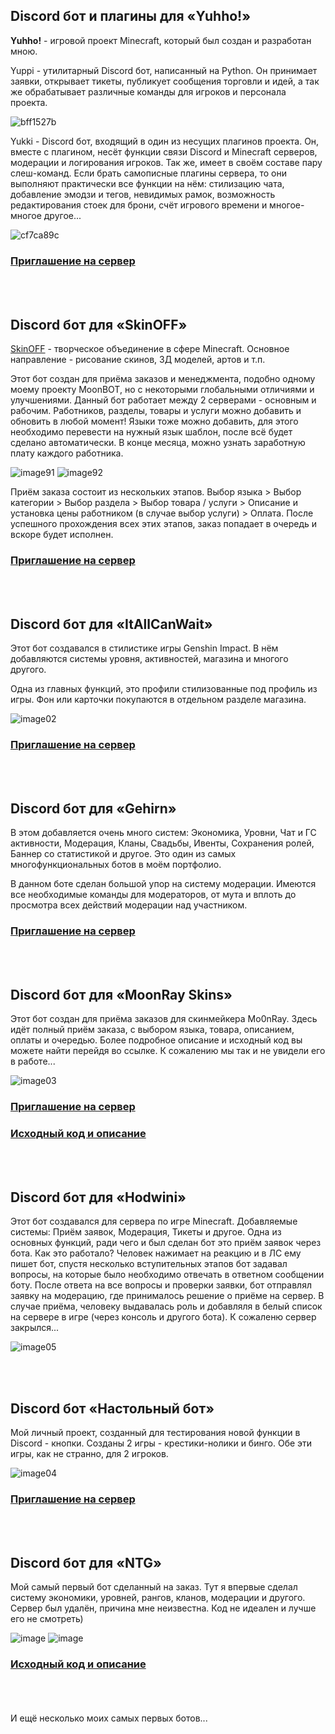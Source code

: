 ## Discord бот и плагины для «Yuhho!»
**Yuhho!** - игровой проект Minecraft, который был создан и разработан мною.

Yuppi - утилитарный Discord бот, написанный на Python. Он принимает заявки, открывает тикеты, публикует сообщения торговли и идей, а так же обрабатывает различные команды для игроков и персонала проекта.

![bff1527b](https://user-images.githubusercontent.com/78260779/164063718-e3ff69c9-dbd3-4d1f-950d-375e737a67eb.jpg)

Yukki - Discord бот, входящий в один из несущих плагинов проекта. Он, вместе с плагином, несёт функции связи Discord и Minecraft серверов, модерации и логирования игроков. Так же, имеет в своём составе пару слеш-команд. Если брать самописные плагины сервера, то они выполняют практически все функции на нём: стилизацию чата, добавление эмодзи и тегов, невидимых рамок, возможность редактирования стоек для брони, счёт игрового времени и многое-многое другое...

![cf7ca89c](https://user-images.githubusercontent.com/78260779/164063695-e31730e5-c32b-45ab-a9eb-4ca7e23abd6f.gif)

### [Приглашение на сервер](https://discord.gg/prJSZDYmHM)

<br><br> 
## Discord бот для «SkinOFF»
[SkinOFF](https://twitter.com/skinoffstudio) - творческое объединение в сфере Minecraft. Основное направление - рисование скинов, 3Д моделей, артов и т.п.

Этот бот создан для приёма заказов и менеджмента, подобно одному моему проекту MoonBOT, но с некоторыми глобальными отличиями и улучшениями. Данный бот работает между 2 серверами - основным и рабочим. Работников, разделы, товары и услуги можно добавить и обновить в любой момент! Языки тоже можно добавить, для этого необходимо перевести на нужный язык шаблон, после всё будет сделано автоматически. В конце месяца, можно узнать заработную плату каждого работника.

![image91](https://llukk.carrd.co/assets/images/gallery01/479dd56a.jpg?v=6ea24502) ![image92](https://llukk.carrd.co/assets/images/gallery01/c0fb727c.jpg?v=6ea24502)

Приём заказа состоит из нескольких этапов. Выбор языка > Выбор категории > Выбор раздела > Выбор товара / услуги > Описание и установка цены работником (в случае выбор услуги) > Оплата. После успешного прохождения всех этих этапов, заказ попадает в очередь и вскоре будет исполнен.

### [Приглашение на сервер](https://discord.gg/XBXRUqss)

<br><br> 
## Discord бот для «ItAllCanWait»
Этот бот создавался в стилистике игры Genshin Impact. В нём добавляются системы уровня, активностей, магазина и многого другого.

Одна из главных функций, это профили стилизованные под профиль из игры. Фон или карточки покупаются в отдельном разделе магазина.

![image02](https://user-images.githubusercontent.com/78260779/139203682-fac75f0c-b7aa-48b6-9984-b92644e818d6.png) <br>
### [Приглашение на сервер](https://discord.gg/nW3z2NqTaX)


<br><br> 
## Discord бот для «Gehirn»
В этом добавляется очень много систем: Экономика, Уровни, Чат и ГС активности, Модерация, Кланы, Свадьбы, Ивенты, Сохранения ролей, Баннер со статистикой и другое. Это один из самых многофункциональных ботов в моём портфолио.

В данном боте сделан большой упор на систему модерации. Имеются все необходимые команды для модераторов, от мута и вплоть до просмотра всех действий модерации над участником.

### [Приглашение на сервер](https://discord.gg/AyZaEMwWPs)


<br><br> 
## Discord бот для «MoonRay Skins»
Этот бот создан для приёма заказов для скинмейкера Mo0nRay. Здесь идёт полный приём заказа, с выбором языка, товара, описанием, оплаты и очередью. Более подробное описание и исходный код вы можете найти перейдя во ссылке. К сожалению мы так и не увидели его в работе...

![image03](https://user-images.githubusercontent.com/78260779/139203977-d43f4abd-2f44-4d70-ba8c-08d2ad0c0989.jpg) <br>

### [Приглашение на сервер](https://discord.gg/G2UBQeAeQy)
### [Исходный код и описание](https://github.com/LuK050/MoonBotSource)


<br><br> 
## Discord бот для «Hodwini»
Этот бот создавался для сервера по игре Minecraft. Добавляемые системы: Приём заявок, Модерация, Тикеты и другое. Одна из основных функций, ради чего и был сделан бот это приём заявок через бота. Как это работало? Человек нажимает на реакцию и в ЛС ему пишет бот, спустя несколько вступительных этапов бот задавал вопросы, на которые было необходимо отвечать в ответном сообщении боту. После ответа на все вопросы и проверки заявки, бот отправлял заявку на модерацию, где принималось решение о приёме на сервер. В случае приёма, человеку выдавалась роль и добавляля в белый список на сервере в игре (через консоль и другого бота). К сожаленю сервер закрылся... 

![image05](https://user-images.githubusercontent.com/78260779/139204354-621b0f10-4cbb-4cb4-88bd-5d85a164504f.jpg) <br>


<br><br> 
## Discord бот «Настольный бот»
Мой личный проект, созданный для тестирования новой функции в Discord - кнопки. Созданы 2 игры - крестики-нолики и бинго. Обе эти игры, как не странно, для 2 игроков.

![image04](https://user-images.githubusercontent.com/78260779/139204486-14af03bb-6340-4c2c-9e47-6b1393337583.jpg) <br>

### [Приглашение на сервер](https://discord.gg/uYxMXYWNp9)


<br><br> 
## Discord бот для «NTG»
Мой самый первый бот сделанный на заказ. Тут я впервые сделал систему экономики, уровней, рангов, кланов, модерации и другого. Сервер был удалён, причина мне неизвестна. Код не идеален и лучше его не смотреть)

![image](https://user-images.githubusercontent.com/78260779/139207121-5d01179d-3487-4b72-be72-a04c42962ce3.png)
![image](https://user-images.githubusercontent.com/78260779/139207250-361da868-d273-455a-8e2d-d014e2facc0a.png)


### [Исходный код и описание](https://github.com/LuK050/NTGBot)


<br><br><br> 
И ещё несколько моих самых первых ботов...
